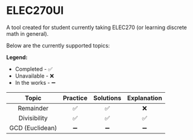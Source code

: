 # ELEC270UI
A tool created for student currently taking ELEC270 (or learning discrete math in general).

Below are the currently supported topics:

__Legend:__
- Completed - ✅
- Unavailable - ❌
- In the works - ➖
   
| Topic | Practice | Solutions | Explanation |
| :---: | :---: | :---: | :---: |
| Remainder | ✅ | ✅ | ❌ |
| Divisibility | ✅ | ✅ | ✅ |
| GCD (Euclidean) | ➖ | ➖ | ➖ |
